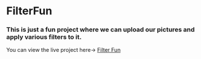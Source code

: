 # FilterFun

### This is just a fun project where we can upload our pictures and apply various filters to it.

You can view the live project here-> <a href="https://codepen.io/nehasoni05/full/poyYmjb">Filter Fun</a>
